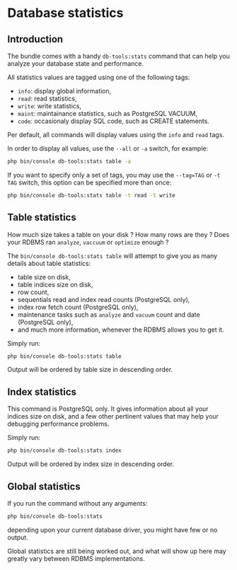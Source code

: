# Database statistics

## Introduction

The bundle comes with a handy `db-tools:stats` command that can help you analyze
your database state and performance.

All statistics values are tagged using one of the following tags:

  - `info`: display global information,
  - `read`: read statistics,
  - `write`: write statistics,
  - `maint`: maintainance statistics, such as PostgreSQL VACUUM,
  - `code`: occasionaly display SQL code, such as CREATE statements.

Per default, all commands will display values using the `info` and `read` tags.

In order to display all values, use the `--all` or `-a` switch, for example:

```sh
php bin/console db-tools:stats table -a
```

If you want to specify only a set of tags, you may use the `--tag=TAG` or
`-t TAG` switch, this option can be specified more than once:

```sh
php bin/console db-tools:stats table -t read -t write
```

## Table statistics

How much size takes a table on your disk ? How many rows are they ? Does your
RDBMS ran `analyze`, `vaccuum` or `optimize` enough ?

The `bin/console db-tools:stats table` will attempt to give you as many details
about table statistics:

 - table size on disk,
 - table indices size on disk,
 - row count,
 - sequentials read and index read counts (PostgreSQL only),
 - index row fetch count (PostgreSQL only),
 - maintenance tasks such as `analyze` and `vacuum` count and date (PostgreSQL only),
 - and much more information, whenever the RDBMS allows you to get it.

Simply run:

```sh
php bin/console db-tools:stats table
```

Output will be ordered by table size in descending order.

## Index statistics

This command is PostgreSQL only. It gives information about all your indices
size on disk, and a few other pertinent values that may help your debugging
performance problems.

Simply run:

```sh
php bin/console db-tools:stats index
```

Output will be ordered by index size in descending order.

## Global statistics

If you run the command without any arguments:

```sh
php bin/console db-tools:stats
```

depending upon your current database driver, you might have few or no output.

Global statistics are still being worked out, and what will show up here
may greatly vary between RDBMS implementations.
